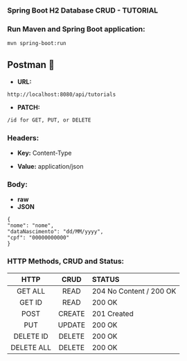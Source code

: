 ### Spring Boot H2 Database CRUD - TUTORIAL

### Run Maven and Spring Boot application:
```bash  
mvn spring-boot:run
```  

## Postman  :rocket:

- **URL:** 

``` 
http://localhost:8080/api/tutorials
```
- **PATCH:**
```bash 
/id for GET, PUT, or DELETE 
```


### Headers:

- **Key:** Content-Type

- **Value:** application/json

### Body:
- **raw**
- **JSON**

```
{  
"nome": "nome",  
"dataNascimento": "dd/MM/yyyy",  
"cpf": "00000000000"  
}  
```  

### HTTP Methods, CRUD and Status:
|    HTTP    |  CRUD  | STATUS                  |
|:----------:|:------:|:------------------------|
|  GET ALL   |  READ  | 204 No Content / 200 OK | 
|   GET ID   |  READ  | 200 OK                  |
|    POST    | CREATE | 201 Created             |
|    PUT     | UPDATE | 200 OK                  |
| DELETE ID  | DELETE | 200 OK                  |
| DELETE ALL | DELETE | 200 OK                  |